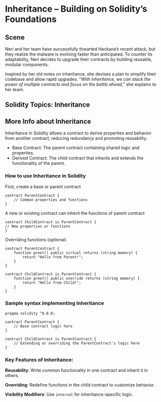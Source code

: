 # Inheritance – Building on Solidity’s Foundations

## Scene

Neri and her team have successfully thwarted Hackana’s recent attack, but they realize the malware is evolving faster than anticipated. To counter its adaptability, Neri decides to upgrade their contracts by building reusable, modular components.

Inspired by her old notes on inheritance, she devises a plan to simplify their codebase and allow rapid upgrades. "_With inheritance, we can stack the power of multiple contracts and focus on the battle ahead,_" she explains to her team.

## Solidity Topics: Inheritance

## More Info about Inheritance

Inheritance in Solidity allows a contract to derive properties and behavior from another contract, reducing redundancy and promoting reusability.

- Base Contract: The parent contract containing shared logic and properties.
- Derived Contract: The child contract that inherits and extends the functionality of the parent.

### How to use Inheritance in Solidity

First, create a base or parent contract

```solidity
contract ParentContract {
    // Common properties and functions
}
```

A new or existing contract can inherit the functions of parent contract

```solidity
contract ChildContract is ParentContract {
// New properties or functions
}
```

Overriding functions (optional)

```solidity
contract ParentContract {
    function greet() public virtual returns (string memory) {
        return "Hello from Parent!";
    }
}

contract ChildContract is ParentContract {
    function greet() public override returns (string memory) {
        return "Hello from Child!";
    }
}
```

### Sample syntax implementing Inheritance

```solidity
pragma solidity ^0.8.0;

contract ParentContract {
    // Base contract logic here
}

contract ChildContract is ParentContract {
    // Extending or overriding the ParentContract's logic here
}
```

### Key Features of Inheritance:

**Reusability**: Write common functionality in one contract and inherit it in others.

**Overriding**: Redefine functions in the child contract to customize behavior.

**Visibility Modifiers**: Use `internal` for inheritance-specific logic.
